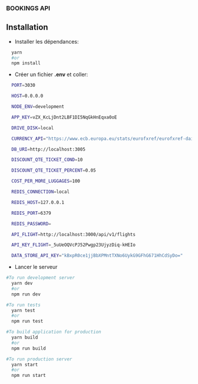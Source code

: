 ### BOOKINGS API

## Installation

- Installer les dépendances:

```bash
  yarn
  #or
  npm install
```

- Créer un fichier **.env** et coller:

```sh
  PORT=3030

  HOST=0.0.0.0

  NODE_ENV=development

  APP_KEY=vZX_KcLjDnt2LBF1DI5NqGkHnEqxa0oE

  DRIVE_DISK=local

  CURRENCY_API="https://www.ecb.europa.eu/stats/eurofxref/eurofxref-daily.xml"

  DB_URI=http://localhost:3005

  DISCOUNT_QTE_TICKET_COND=10

  DISCOUNT_QTE_TICKET_PERCENT=0.05

  COST_PER_MORE_LUGGAGES=100

  REDIS_CONNECTION=local

  REDIS_HOST=127.0.0.1

  REDIS_PORT=6379

  REDIS_PASSWORD=

  API_FLIGHT=http://localhost:3000/api/v1/flights

  API_KEY_FLIGHT=_5uUeOQVcPJ52Pwgp23UjyzDiq-kHEIo

  DATA_STORE_API_KEY="kBxpR0ce1jjBbXPMntTXNo6UykG9GFhG671HhCdSyDo="
```

- Lancer le serveur

```bash
#To run development server
  yarn dev
  #or
  npm run dev

#To run tests
  yarn test
  #or
  npm run test

#To build application for production
  yarn build
  #or
  npm run build

#To run production server
  yarn start
  #or
  npm run start
```
